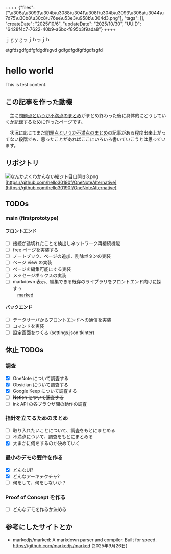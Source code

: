 ++++
{"files": ["\u306a\u3093\u304b\u3088\u304f\u308f\u304b\u3093\u306a\u3044\u7d75\u30b8\u30c8\u76ee\u53e3\u958b\u304d3.png"], "tags": [], "createDate": "2025/10/6", "updateDate": "2025/10/30", "UUID": "6428f4c7-7622-40b9-a6bc-f895b3f9ada8"}
++++

ｊｇｙｇっｊｈっｊｈ

etgfdsgdfgdfgfdgdfsgvd
gdfgdfgdfgfdgdfsgfd

# hello world
This is test content.

## この記事を作った動機
　主に[問題点というか不満点のまとめ](https://google.com)がまとめ終わった後に具体的にどうしていくか記録するために作ったページです。  

　状況に応じてまだ[問題点というか不満点のまとめ](https://google.com)の記事がある程度出来上がってない段階でも、思ったことがあればここにいろいろ書いていこうとは思っています。

## リポジトリ
![なんかよくわかんない絵ジト目口開き3.png](imageURLunset)
[https://github.com/hello30190f/OneNoteAlternative](https://github.com/hello30190f/OneNoteAlternative)

## TODOs
### main (firstprototype)
#### フロントエンド
- [ ] 接続が途切れたことを検出しネットワーク再接続機能
- [ ] free ページを実装する
- [ ] ノートブック、ページの追加、削除ボタンの実装
- [ ] ページ view の実装
- [ ] ページを編集可能にする実装
- [ ] メッセージボックスの実装
- [ ] markdown 表示、編集できる既存のライブラリをフロントエンド向けに探す->  
　[marked](https://github.com/markedjs/marked)

#### バックエンド
- [ ] データサーバからフロントエンドへの通信を実装
- [ ] コマンドを実装
- [ ] 設定画面をつくる (settings.json tkinter)

## 休止 TODOs
### 調査
- [x] OneNote について調査する
- [x] Obsidian について調査する
- [x] Google Keep について調査する
- [ ] ~~Notion について調査する~~
- [ ] ink API の各ブラウザ間の動作の調査

### 指針を立てるためのまとめ
- [ ] 取り入れたいことについて、調査をもとにまとめる
- [ ] 不満点について、調査をもとにまとめる
- [x] 大まかに何をするのか決めていく

### 最小のデモの要件を作る
- [x] どんなUI?
- [x] どんなアーキテクチャ?
- [ ] 何をして、何をしないか？

### Proof of Concept を作る
- [ ] どんなデモを作るか決める

## 参考にしたサイトとか
- markedjs/marked: A markdown parser and compiler. Built for speed.   
https://github.com/markedjs/marked (2025年9月26日) 

